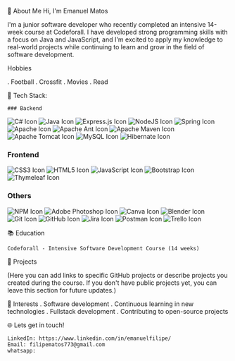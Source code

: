 💫 About Me
 Hi, I'm Emanuel Matos

I'm a junior software developer who recently completed an intensive 14-week course at Codeforall. I have developed strong programming skills with a focus on Java and JavaScript, and I'm excited to apply my knowledge to real-world projects while continuing to learn and grow in the field of software development.

   Hobbies
   
. Football
. Crossfit
. Movies
. Read

🚀 Tech Stack:
   
    ### Backend

![C# Icon](https://img.icons8.com/color/48/000000/c-sharp-logo.png)
![Java Icon](https://img.icons8.com/color/48/000000/java-coffee-cup-logo.png)
![Express.js Icon](https://img.icons8.com/color/48/000000/express.png)
![NodeJS Icon](https://img.icons8.com/color/48/000000/nodejs.png)
![Spring Icon](https://img.icons8.com/color/48/000000/spring-logo.png)
![Apache Icon](https://img.icons8.com/dusk/48/000000/apache.png)
![Apache Ant Icon](https://img.icons8.com/external-tal-revivo-filled-tal-revivo/48/000000/external-apache-ant-logo-an-open-source-java-library-and-command-line-tool-used-for-software-build-automation-logo-filled-tal-revivo.png)
![Apache Maven Icon](https://img.icons8.com/color/48/000000/apache-maven.png)
![Apache Tomcat Icon](https://img.icons8.com/color/48/000000/tomcat.png)
![MySQL Icon](https://img.icons8.com/fluency/48/000000/mysql-logo.png)
![Hibernate Icon](https://img.icons8.com/external-tal-revivo-shadow-tal-revivo/48/000000/external-hibernate-an-object-relational-mapping-tool-for-the-java-programming-language-logo-shadow-tal-revivo.png)

### Frontend

![CSS3 Icon](https://img.icons8.com/color/48/000000/css3.png)
![HTML5 Icon](https://img.icons8.com/color/48/000000/html-5--v1.png)
![JavaScript Icon](https://img.icons8.com/color/48/000000/javascript--v1.png)
![Bootstrap Icon](https://img.icons8.com/color/48/000000/bootstrap.png)
![Thymeleaf Icon](https://img.icons8.com/color/48/000000/thymeleaf.png)


  ### Others

   ![NPM Icon](https://img.icons8.com/color/48/000000/npm.png)
   ![Adobe Photoshop Icon](https://img.icons8.com/color/48/000000/adobe-photoshop--v1.png)
   ![Canva Icon](https://img.icons8.com/fluency/48/000000/canva.png)
   ![Blender Icon](https://img.icons8.com/color/48/000000/blender-3d.png)
   ![Git Icon](https://img.icons8.com/color/48/000000/git.png)
   ![GitHub Icon](https://img.icons8.com/fluency/48/000000/github.png)
   ![Jira Icon](https://img.icons8.com/color/48/000000/jira.png)
   ![Postman Icon](https://img.icons8.com/fluency/48/000000/postman-api.png)
   ![Trello Icon](https://img.icons8.com/color/48/000000/trello.png)


  📚 Education

    Codeforall - Intensive Software Development Course (14 weeks)


🌟 Projects

(Here you can add links to specific GitHub projects or describe projects you created during the course. If you don't have public projects yet, you can leave this section for future updates.)


🎯 Interests
    . Software development
    . Continuous learning in new technologies
    . Fullstack development 
    . Contributing to open-source projects

🌐 Lets get in touch!

    LinkedIn: https://www.linkedin.com/in/emanuelfilipe/
    Email: filipematos773@gmail.com
    whatsapp:









